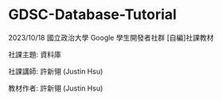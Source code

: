 # GDSC-Database-Tutorial
2023/10/18 國立政治大學 Google 學生開發者社群 [自編]社課教材

社課主題: 資料庫

社課講師: 許新翎 (Justin Hsu)

教材作者: 許新翎 (Justin Hsu)
